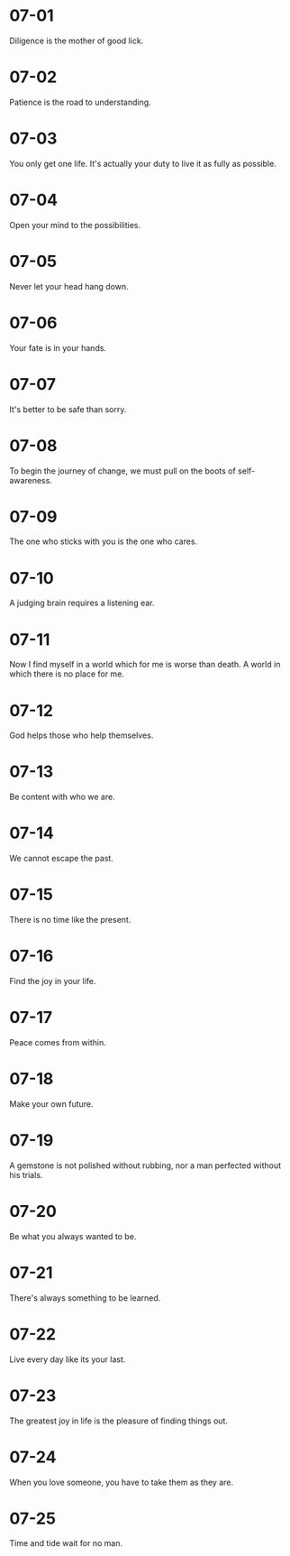 # 07-01

Diligence is the mother of good lick.

# 07-02

Patience is the road to understanding.

# 07-03

You only get one life. It's actually your duty to live it as fully as possible.

# 07-04

Open your mind to the possibilities.

# 07-05

Never let your head hang down.

# 07-06

Your fate is in your hands.

# 07-07

It's better to be safe than sorry.

# 07-08

To begin the journey of change, we must pull on the boots of self-awareness.

# 07-09

The one who sticks with you is the one who cares.

# 07-10

A judging brain requires a listening ear.

# 07-11

Now I find myself in a world which for me is worse than death. A world in which there is no place for me.

# 07-12

God helps those who help themselves.

# 07-13

Be content with who we are.

# 07-14

We cannot escape the past.

# 07-15

There is no time like the present.

# 07-16

Find the joy in your life.

# 07-17

Peace comes from within.

# 07-18

Make your own future.

# 07-19

A gemstone is not polished without rubbing, nor a man perfected without his trials.

# 07-20

Be what you always wanted to be.

# 07-21

There's always something to be learned.

# 07-22

Live every day like its your last.

# 07-23

The greatest joy in life is the pleasure of finding things out.

# 07-24

When you love someone, you have to take them as they are.

# 07-25

Time and tide wait for no man.
